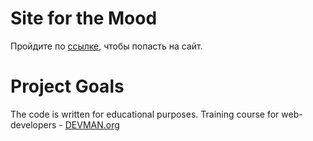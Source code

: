 # Site for the Mood

Пройдите по [ссылке](https://nicko858.github.io/20_mood/), чтобы попасть на сайт.


# Project Goals

The code is written for educational purposes. Training course for web-developers - [DEVMAN.org](https://devman.org)
